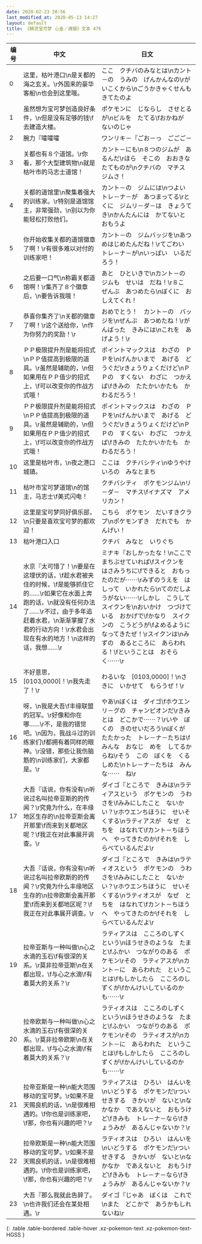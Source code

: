 ```yaml
---
date: 2020-02-23 20:56
last_modified_at: 2020-05-13 14:27
layout: default
title: 《精灵宝可梦 心金／魂银》文本 476
---
```

| 编号 | 中文 | 日文 |
| ---- | ---- | ---- |
| 0 | 这里，枯叶港口\n是关都的海之玄关。\r外国来的豪华客船\n也会到这里哦。 | ここ　クチバのみなとは\nカント－の　うみの　げんかんなの\rがいこくから\nごうかきゃくせんも　きてたのよ |
| 1 | 虽然想为宝可梦创造良好条件，\n但是没有足够的钱\f去建造大楼。 | ポケモンに　じならし　させとるが\nビルを　たてる\fおかねが　ないのじゃ |
| 2 | 腕力『嚯嚯嚯 | ワンリキ－『ごお－っ　ごごご－ |
| 3 | 关都也有８个道馆。\r你看，那个大型建筑物\n就是枯叶市的马志士道馆！ | カント－にも\n８つのジムが　あるんだ\rほら　そこの　おおきな　たてものが\nクチバの　マチス　ジムさ！ |
| 4 | 关都的道馆里\n聚集着强大的训练家。\r特别是道馆馆主，非常强劲，\n别以为你能轻松打败他们。 | カント－の　ジムには\nつよい　トレ－ナ－が　あつまってる\rとくに　ジムリ－ダ－は　きょうてき\nかんたんには　かてないと　おもうよ |
| 5 | 你开始收集关都的道馆徽章了啊！\r有很多难以对付的训练家吧！ | カント－の　ジムバッジを\nあつめはじめたんだね！\rてごわい　トレ－ナ－が\nいっぱい　いるだろう！ |
| 6 | 之后要一口气\n称霸关都道馆啊！\r集齐了８个徽章后，\n要告诉我哦！ | あと　ひといきで\nカント－の　ジムも　せいは　だね！\r８こ　ぜんぶ　あつめたら\nぼくに　おしえてくれ！ |
| 7 | 恭喜你集齐了\n关都的徽章了啊！\r这个送给你，\n作为你努力的奖励！\r | おめでとう！　カント－の　バッジを\nぜんぶ　あつめたね！\rがんばった　きみには\nこれを　あげよう！\r |
| 8 | ＰＰ极限提升剂是能将招式\nＰＰ值提高到极限的道具。\r虽然是辅助的，\n但如果用在ＰＰ值少的招式上，\f可以改变你的作战方式哦！ | ポイントマックスは　わざの　ＰＰを\nげんかいまで　あげる　どうぐだ\rきょうりょくだけど\nＰＰの　すくない　わざに　つかえば\fきみの　たたかいかたも　かわるだろう！ |
| 9 | ＰＰ极限提升剂是能将招式\nＰＰ值提高到极限的道具。\r虽然是辅助的，\n但如果用在ＰＰ值少的招式上，\f可以改变你的作战方式哦！ | ポイントマックスは　わざの　ＰＰを\nげんかいまで　あげる　どうぐだ\rきょうりょくだけど\nＰＰの　すくない　わざに　つかえば\fきみの　たたかいかたも　かわるだろう！ |
| 10 | 这里是枯叶市，\n夜之港口城镇。 | ここは　クチバシティ\nゆうやけいろの　みなとまち |
| 11 | 枯叶市宝可梦道馆\n的馆主，马志士\f美式闪电！ | クチバシティ　ポケモンジム\nリ－ダ－　マチス\fイナズマ　アメリカン！ |
| 12 | 这里是宝可梦同好俱乐部，\n只要是喜欢宝可梦的都欢迎！ | こちら　ポケモン　だいすきクラブ\nポケモンずき　だれでも　かんげい！ |
| 13 | 枯叶港口入口 | クチバ　みなと　いりぐち |
| 14 | 水京『太可惜了！\n要是在这埋伏的话，\f趁水君被夹住的时候，\f是能够抓住它的……\r如果它在水面上奔跑的话，\n就没有任何办法了……\r不过，由于多年追赶着水君，\n渐渐掌握了水君的行动方向！\r水君会出现在有水的地方！\n这样的话，我想……\r | ミナキ『おしかったな！\nここで　まちぶせていれば\fスイクンを　はさみうちに\fできると　おもったのだが⋯⋯\rみずのうえを　はしって　いかれたら\nてのだしようがない⋯⋯\rしかし　こうして　スイクンを\nおいかけ　つづけている　おかげで\fかなり　スイクンの　こうどうが\fよめるように　なってきたぜ！\rスイクンは\nみずの　あるところに　あらわれる！\fということは　おそらく⋯⋯\r |
| 15 | 不好意思，[0103,0000]！\n我先走了！\r | わるいな　[0103,0000]！\nさきに　いかせて　もらうぜ！\r |
| 16 | 呀，\n我是大吾\f丰缘联盟的冠军。\r好像和你在哪……\r不，是我的错觉吧。\n因为，我战斗过的训练家们\f都拥有着同样的眼神。\r没错，那些让我伤脑筋的\n训练家们，大家都是。\r | やあ\nぼくは　ダイゴ\fホウエンリ－グの　チャンピオンだ\rきみとは　どこかで⋯⋯？\rいや　ぼくの　きのせいだろう\nぼくが　たたかった　トレ－ナ－たちは\fみんな　おなじ　めを　してるからね\rそう　この　ぼくを　くるしめた\nトレ－ナ－たちは　みんな⋯⋯　ね\r |
| 17 | 大吾『话说，你有没有\n听说过名叫拉帝亚斯的的传闻？\r究竟为什么，在丰缘地区生存的\n拉帝亚斯会离开那里\f而来到关都地区呢？\f我正在对此事展开调查。\r | ダイゴ『ところで　きみは\nラティアスという　ポケモンの　うわさを\fみみにしたこと　ないかい？\rホウエンちほうに　せいそくする\nラティアスが　なぜ　とちを　はなれて\fカント－ちほうへ　やってきたのか\fそれを　しらべているんだよ\r |
| 18 | 大吾『话说，你有没有\n听说过名叫拉帝欧斯的的传闻？\r究竟为什么丰缘地区生存的\n拉帝欧斯会离开那里\f而来到关都地区呢？\f我正在对此事展开调查。\r | ダイゴ『ところで　きみは\nラティオスという　ポケモンの　うわさを\fみみにしたこと　ないかい？\rホウエンちほうに　せいそくする\nラティオスが　なぜ　とちを　はなれて\fカント－ちほうへ　やってきたのか\fそれを　しらべているんだよ\r |
| 19 | 拉帝亚斯与一种叫做\n心之水滴的玉石\f有很深的关系。\r莫非拉帝亚斯\n在关都出现，\f与心之水滴\f有着莫大的关系？\r | ラティアスは　こころのしずく　という\nほうせきのような　たまと\fふかい　つながりのある　ポケモン\rその　ラティアスが\nカント－に　あらわれた　ということは\fもしかしたら　こころのしずくが\fかんけいしているのかも⋯⋯\r |
| 20 | 拉帝欧斯与一种叫做\n心之水滴的玉石\f有很深的关系。\r莫非拉帝欧斯\n在关都出现，\f与心之水滴\f有着莫大的关系？\r | ラティオスは　こころのしずく　という\nほうせきのような　たまと\fふかい　つながりのある　ポケモン\rその　ラティオスが\nカント－に　あらわれた　ということは\fもしかしたら　こころのしずくが\fかんけいしているのかも⋯⋯\r |
| 21 | 拉帝亚斯是一种\n能大范围移动的宝可梦。\r如果不是天赐良机的话，\n是很难相遇的。\f你也是训练家吧，\f那，你也有兴趣的吧？\r | ラティアスは　ひろい　はんいを\nいどうする　ポケモンだ\rついせきする　きかいが　ないと\nなかなか　であえないと　おもうけど\fきみも　トレ－ナ－なら\fきょうみが　あるんじゃないか？\r |
| 22 | 拉帝欧斯是一种\n能大范围移动的宝可梦。\r如果不是天赐良机的话，\n是很难相遇的。\f你也是训练家吧，\f那，你也有兴趣的吧？\r | ラティオスは　ひろい　はんいを\nいどうする　ポケモンだ\rついせきする　きかいが　ないと\nなかなか　であえないと　おもうけど\fきみも　トレ－ナ－なら\fきょうみが　あるんじゃないか？\r |
| 23 | 大吾『那么我就此告辞了。\n也许我们还会在某处相遇。\r | ダイゴ『じゃあ　ぼくは　これで\nまた　どこかで　あうかもしれないね\r |
{: .table .table-bordered .table-hover .xz-pokemon-text .xz-pokemon-text-HGSS }